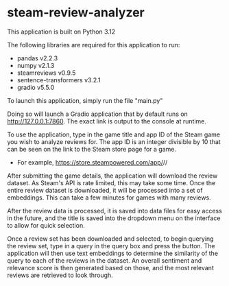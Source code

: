 # steam-review-analyzer

This application is built on Python 3.12

The following libraries are required for this application to run:
- pandas v2.2.3
- numpy v2.1.3
- steamreviews v0.9.5
- sentence-transformers v3.2.1
- gradio v5.5.0


To launch this application, simply run the file "main.py"

Doing so will launch a Gradio application that by default runs on http://127.0.0.1:7860.
The exact link is output to the console at runtime.


To use the application, type in the game title and app ID of the Steam game you wish to analyze reviews for. The app ID
is an integer divisible by 10 that can be seen on the link to the Steam store page for a game.
- For example, <span>https://store.steampowered.com/app/<App ID>/<Game Title>/</span>

After submitting the game details, the application will download the review dataset. As Steam's API is rate limited, 
this may take some time. Once the entire review dataset is downloaded, it will be processed into a set of embeddings.
This can take a few minutes for games with many reviews.

After the review data is processed, it is saved into data files for easy access in the future, and the title is saved
into the dropdown menu on the interface to allow for quick selection.

Once a review set has been downloaded and selected, to begin querying the review set, type in a query in the query box
and press the button. The application will then use text embeddings to determine the similarity of the query to each of
the reviews in the dataset. An overall sentiment and relevance score is then generated based on those, and the most 
relevant reviews are retrieved to look through.
